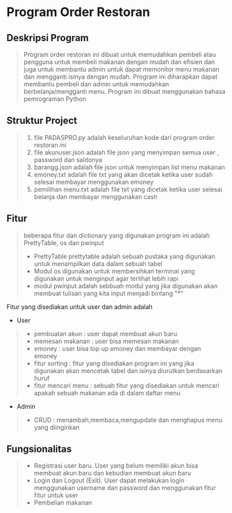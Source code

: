 # Program Order Restoran
## Deskripsi Program
> Program order restoran ini dibuat untuk memudahkan pembeli atau pengguna untuk membeli makanan dengan mudah dan efisien dan juga untuk membantu admin untuk dapat memonitor menu makanan dan mengganti isinya dengan mudah. Program ini diharapkan dapat membantu pembeli dan admin untuk memudahkan berbelanja/mengganti menu. Program ini dibuat menggunakan bahasa pemrograman Python

## Struktur Project
> 1. file PADASPRO.py adalah keseluruhan kode dari program order restoran ini
> 2. file akunuser.json adalah file json yang menyimpan semua user , password dan saldonya
> 3. barangg.json adalah file json untuk menyimpan list menu makanan
> 4. emoney.txt adalah file txt yang akan dicetak ketika user sudah selesai membayar menggunakan emoney
> 5. pemilihan menu.txt adalah file txt yang dicetak ketika user selesai belanja dan membayar menggunakan cash

## Fitur
> beberapa fitur dan dictionary yang digunakan program ini adalah PrettyTable, os dan pwinput
> - PrettyTable prettytable adalah sebuah pustaka yang digunakan untuk menampilkan data dalam sebuah tabel
> - Modul os digunakan untuk membersihkan terminal yang digunakan untuk menginput agar terlihat lebih rapi
> - modul pwinput adalah sebbuah modul yang jika digunakan akan membuat tulisan yang kita input menjadi bintang "*"

Fitur yang disediakan untuk user dan admin adalah
- User
> - pembuatan akun : user dapat membuat akun baru
> - memesan makanan : user bisa memesan makanan
> - emoney : user bisa top up emoney dan membayar dengan emoney
> - fitur sorting : fitur yang disediakan program ini yang jika digunakan akan mencetak tabel dan isinya diurutkan berdasarkan huruf
> - fitur mencari menu : sebuah fitur yang disediakan untuk mencari apakah sebuah makanan ada di dalam daftar menu

- Admin
> - CRUD : menambah,membaca,mengupdate dan menghapus menu yang diinginkan

## Fungsionalitas
> - Registrasi user baru. User yang belum memiliki akun bisa membuat akun baru dan kebudian membuat akun baru
> - Login dan Logout (Exit). User dapat melakukan login menggunakan username dan password dan menggunakan fitur fitur untuk user
> - Pembelian makanan 
